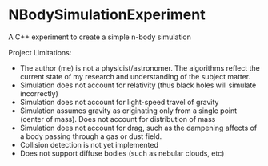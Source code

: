 # NBodySimulationExperiment
A C++ experiment to create a simple n-body simulation

Project Limitations:
* The author (me) is not a physicist/astronomer. The algorithms reflect the current state of my research and understanding of the subject matter.
* Simulation does not account for relativity (thus black holes will simulate incorrectly)
* Simulation does not account for light-speed travel of gravity
* Simulation assumes gravity as originating only from a single point (center of mass). Does not account for distribution of mass
* Simulation does not account for drag, such as the dampening affects of a body passing through a gas or dust field.
* Collision detection is not yet implemented
* Does not support diffuse bodies (such as nebular clouds, etc)
